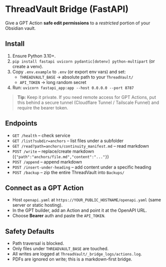 # ThreadVault Bridge (FastAPI)

Give a GPT Action **safe edit permissions** to a *restricted* portion of your Obsidian vault.

## Install

1. Ensure Python 3.10+.
2. `pip install fastapi uvicorn pydantic[dotenv] python-multipart` (or create a venv).
3. Copy `.env.example` to `.env` (or export env vars) and set:
   - `THREADVAULT_BASE` → absolute path to your `ThreadVault/`
   - `API_TOKEN` → long random secret
4. Run: `uvicorn fastapi_app:app --host 0.0.0.0 --port 8787`

> **Tip:** Keep it private. If you need remote access for GPT Actions, put this behind a secure tunnel (Cloudflare Tunnel / Tailscale Funnel) and require the bearer token.

## Endpoints

- `GET /health` – check service
- `GET /list?subdir=anchors` – list files under a subfolder
- `GET /read?path=anchors/continuity_manifest.md` – read markdown
- `POST /write` – replace/create markdown (`{"path":"anchors/file.md","content":"..."}`)
- `POST /append` – append markdown
- `POST /insert-under-heading` – add content under a specific heading
- `POST /backup` – zip the entire ThreadVault into `Backups/`

## Connect as a GPT Action

- Host `openapi.yaml` at `https://YOUR_PUBLIC_HOSTNAME/openapi.yaml` (same server or static hosting).
- In the GPT builder, add an Action and point it at the OpenAPI URL.
- Choose **Bearer** auth and paste the `API_TOKEN`.

## Safety Defaults

- Path traversal is blocked.
- Only files under `THREADVAULT_BASE` are touched.
- All writes are logged at `ThreadVault/_bridge_logs/actions.log`.
- PDFs are ignored on write; this is a markdown-first bridge.

